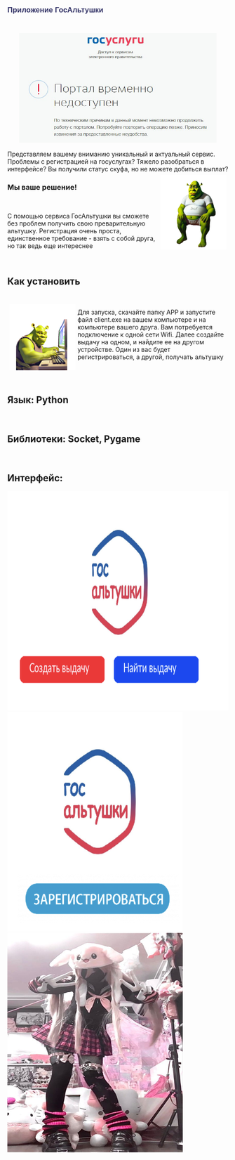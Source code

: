 <style>
   H1 { 
    font-size: 120%; 
    font-family: Verdana, Arial, Helvetica, sans-serif; 
    color: #333366; 
   }
  </style>
<h1>Приложение ГосАльтушки</h1><br>
<p style="text-align: center;"><img src="CODE/img/error.png" width="450" height="250"/></p>
<p>Представляем вашему вниманию уникальный и актуальный сервис. Проблемы с регистрацией на госуслугах? Тяжело разобраться в интерфейсе? Вы получили статус скуфа, но не можете добиться выплат? <br> <img src="CODE/img/skuf.png" width="150" height="170 "align="right" 
  vspace="5" hspace="5"/> </p>
<h3>Мы ваше решение!</h3><br>
<p>С помощью сервиса ГосАльтушки вы сможете без проблем получить свою преварительную альтушку. Регистрация очень проста, единственное требование - взять с собой друга, но так ведь еще интереснее </p><br>

<h2>Как установить</h2><br>
<img src="CODE/img/skuf2.png" width="150" height="150 "align="left" 
  vspace="5" hspace="5"/>
<p>Для запуска, скачайте папку APP и запустите файл client.exe на вашем компьютере и на компьютере вашего друга. Вам потребуется подключение к одной сети Wifi. Далее создайте выдачу на одном, и найдите ее на другом устройстве. Один из вас будет регистрироваться, а другой, получать альтушку</p><br>
<br>
<h2>Язык: Python</h2><br>
<h2>Библиотеки: Socket, Pygame</h2><br>
<h2>Интерфейс:</h2>
<img src="CODE/img/screen1.png" width="600" height="500"/>
<img src="CODE/img/screen2.png" width="400" height="500"/>
<img src="CODE/img/1.jpg" width="400" height="500"/>
